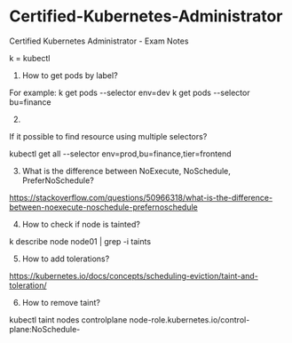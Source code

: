 # Certified-Kubernetes-Administrator
Certified Kubernetes Administrator - Exam Notes

k = kubectl

1. How to get pods by label?

For example:
k get pods --selector env=dev
k get pods --selector bu=finance

2. 

If it possible to find resource using multiple selectors? 

kubectl get all --selector env=prod,bu=finance,tier=frontend

3. What is the difference between NoExecute, NoSchedule, PreferNoSchedule?

https://stackoverflow.com/questions/50966318/what-is-the-difference-between-noexecute-noschedule-prefernoschedule

4. How to check if node is tainted? 

k describe node node01 | grep -i taints

5. How to add tolerations?

https://kubernetes.io/docs/concepts/scheduling-eviction/taint-and-toleration/

6. How to remove taint?

kubectl taint nodes controlplane node-role.kubernetes.io/control-plane:NoSchedule-

